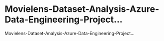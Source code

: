 # Movielens-Dataset-Analysis-Azure-Data-Engineering-Project...
Movielens-Dataset-Analysis-Azure-Data-Engineering-Project...
